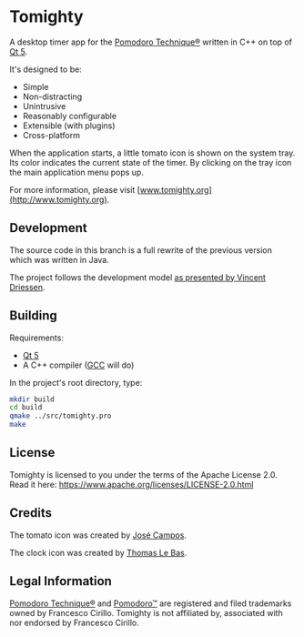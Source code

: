 # Tomighty #

A desktop timer app for the [Pomodoro Technique®](http://pomodorotechnique.com)
written in C++ on top of [Qt 5](http://qt-project.org).

It's designed to be:

* Simple
* Non-distracting
* Unintrusive
* Reasonably configurable
* Extensible (with plugins)
* Cross-platform

When the application starts, a little tomato icon is shown on the system tray. Its color indicates
the current state of the timer. By clicking on the tray icon the main application menu pops up.

For more information, please visit [www.tomighty.org](http://www.tomighty.org).


## Development ##

The source code in this branch is a full rewrite of the previous version which was written in Java.

The project follows the development model
[as presented by Vincent Driessen](http://nvie.com/posts/a-successful-git-branching-model/).


## Building ##

Requirements:

* [Qt 5](http://qt-project.org)
* A C++ compiler ([GCC](https://gcc.gnu.org) will do)

In the project's root directory, type:

```bash
mkdir build
cd build
qmake ../src/tomighty.pro
make
```


## License ##

Tomighty is licensed to you under the terms of the Apache License 2.0.
Read it here: https://www.apache.org/licenses/LICENSE-2.0.html


## Credits ##

The tomato icon was created by [José Campos](www.thenounproject.com/jcampos).

The clock icon was created by [Thomas Le Bas](www.thenounproject.com/tlb).


## Legal Information ##

[Pomodoro Technique®](http://pomodorotechnique.com) and [Pomodoro™](http://pomodorotechnique.com)
are registered and filed trademarks owned by Francesco Cirillo. Tomighty is not affiliated by,
associated with nor endorsed by Francesco Cirillo.

